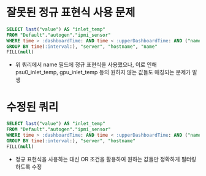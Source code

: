 # 잘못된 정규 표현식 사용 문제
```sql
SELECT last("value") AS "inlet_temp" 
FROM "Default"."autogen"."ipmi_sensor" 
WHERE time > :dashboardTime: AND time < :upperDashboardTime: AND ("name"=~ /inlet_temp|mb_cpu_in_temp|temp_mb_inlet/) AND "line"='B' AND "rack"='07' 
GROUP BY time(:interval:), "server", "hostname", "name" 
FILL(null)
```

* 위 쿼리에서 name 필드에 정규 표현식을 사용했으나, 이로 인해 psu0_inlet_temp, gpu_inlet_temp 등의 원하지 않는 값들도 매칭되는 문제가 발생

# 수정된 쿼리
```sql
SELECT last("value") AS "inlet_temp" 
FROM "Default"."autogen"."ipmi_sensor" 
WHERE time > :dashboardTime: AND time < :upperDashboardTime: AND ("name"='inlet_temp' OR "name"='mb_cpu_in_temp' OR "name"='temp_mb_inlet') AND "line"='B' AND "rack"='07' 
GROUP BY time(:interval:), "server", "hostname" 
FILL(null)
```

* 정규 표현식을 사용하는 대신 OR 조건을 활용하여 원하는 값들만 정확하게 필터링하도록 수정